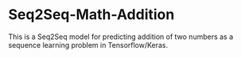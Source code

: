 # Seq2Seq-Math-Addition
This is a Seq2Seq model for predicting addition of two numbers as a sequence learning problem in Tensorflow/Keras.
